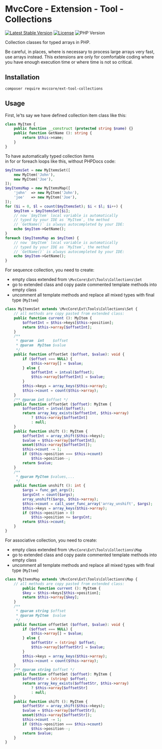 # MvcCore - Extension - Tool - Collections

[![Latest Stable Version](https://img.shields.io/badge/Stable-v5.0.2-brightgreen.svg?style=plastic)](https://github.com/mvccore/ext-tool-collections/releases)
[![License](https://img.shields.io/badge/License-BSD%203-brightgreen.svg?style=plastic)](https://mvccore.github.io/docs/mvccore/5.0.0/LICENSE.md)
![PHP Version](https://img.shields.io/badge/PHP->=5.4-brightgreen.svg?style=plastic)

Collection classes for typed arrays in PHP.  

Be careful, in places, where is necessary to process large arrays very fast,  
use arrays instead. This extensions are only for comfortable coding where  
you have enough execution time or where time is not so critical.

## Installation
```shell
composer require mvccore/ext-tool-collections
```

## Usage

First, le'ts say we have defined collection item class like this:
```php
class MyItem {
	public function __construct (protected string $name) {}
	public function GetName (): string {
		return $this->name;
	}
}
```

To have automatically typed collection items  
in for or foreach loops like this, without PHPDocs code:

```php
$myItemsSet = new MyItemsSet([
	new MyItem('John'),
	new MyItem('Joe'),
]);
$myItemsMap = new MyItemsMap([
	'john'	=> new MyItem('John'),
	'joe'	=> new MyItem('Joe'),
]);
for ($i = 0, $l = count($myItemsSet); $i < $l; $i++) {
	$myItem = $myItemsSet[$i];
	// now `$myItem` local variable is automatically 
	// typed by your IDE as `MyItem`, the method 
	// `GetName()` is always autocompleted by your IDE:
	echo $myItem->GetName();
}
foreach ($myItemsMap as $myItem) {
	// now `$myItem` local variable is automatically 
	// typed by your IDE as `MyItem`, the method 
	// `GetName()` is always autocompleted by your IDE:
	echo $myItem->GetName();
}
```

For sequence collection, you need to create:
- empty class extended from `\MvcCore\Ext\Tools\Collections\Set`
- go to extended class and copy paste commented template methods into empty class
- uncomment all template methods and replace all mixed types with final type (`MyItem`)
```php
class MyItemsSet extends \MvcCore\Ext\Tools\Collections\Set {
	// all methods are copy pasted from extended class:
	public function current (): MyItem {
		$offsetInt = $this->keys[$this->position];
		return $this->array[$offsetInt];
	}
	/**
	 * @param  int    $offset 
	 * @param  MyItem $value 
	 */
	public function offsetSet ($offset, $value): void {
		if ($offset === NULL) {
			$this->array[] = $value;
		} else {
			$offsetInt = intval($offset);
			$this->array[$offsetInt] = $value;
		}
		$this->keys = array_keys($this->array);
		$this->count = count($this->array);
	}
	/** @param int $offset */
	public function offsetGet ($offset): MyItem {
		$offsetInt = intval($offset);
		return array_key_exists($offsetInt, $this->array)
			? $this->array[$offsetInt] 
			: null;
	}
	public function shift (): MyItem {
		$offsetInt = array_shift($this->keys);
		$value = $this->array[$offsetInt];
		unset($this->array[$offsetInt]);
		$this->count -= 1;
		if ($this->position === $this->count)
			$this->position--;
		return $value;
	}
	/**
	 * @param MyItem $values,...
	 */
	public function unshift (): int {
		$args = func_get_args();
		$argsCnt = count($args);
		array_unshift($args, $this->array);
		$this->count = call_user_func_array('array_unshift', $args);
		$this->keys = array_keys($this->array);
		if ($this->position > 0)
			$this->position += $argsCnt;
		return $this->count;
	}
}
```


For associative collection, you need to create:
- empty class extended from `\MvcCore\Ext\Tools\Collections\Map`
- go to extended class and copy paste commented template methods into empty class
- uncomment all template methods and replace all mixed types with final type (`MyItem`)
```php
class MyItemsMap extends \MvcCore\Ext\Tools\Collections\Map {
	// all methods are copy pasted from extended class:
		public function current (): MyItem {
		$key = $this->keys[$this->position];
		return $this->array[$key];
	}
	/**
	 * @param string $offset 
	 * @param MyItem  $value 
	 */
	public function offsetSet ($offset, $value): void {
		if ($offset === NULL) {
			$this->array[] = $value;
		} else {
			$offsetStr = (string) $offset;
			$this->array[$offsetStr] = $value;
		}
		$this->keys = array_keys($this->array);
		$this->count = count($this->array);
	}
	/** @param string $offset */
	public function offsetGet ($offset): MyItem {
		$offsetStr = (string) $offset;
		return array_key_exists($offsetStr, $this->array)
			? $this->array[$offsetStr] 
			: null;
	}
	public function shift (): MyItem {
		$offsetStr = array_shift($this->keys);
		$value = $this->array[$offsetStr];
		unset($this->array[$offsetStr]);
		$this->count -= 1;
		if ($this->position === $this->count)
			$this->position--;
		return $value;
	}
}
```